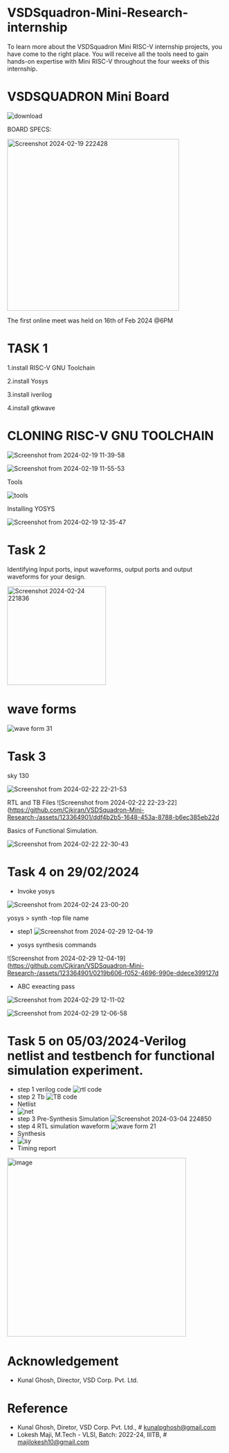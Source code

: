 # VSDSquadron-Mini-Research- internship
To learn more about the VSDSquadron Mini RISC-V internship projects, you have come to the right place. You will receive all the tools need to gain hands-on expertise with Mini RISC-V throughout the four weeks of this internship. 
# VSDSQUADRON Mini Board
![download](https://github.com/Cjkiran/VSDSquadron-Mini-Research-/assets/123364901/0a8e7a8c-3680-4139-9668-1d09c3c6b431)

BOARD SPECS:

<img width="397" alt="Screenshot 2024-02-19 222428" src="https://github.com/Cjkiran/VSDSquadron-Mini-Research-/assets/123364901/f02604f0-daaa-4ea7-8fc5-f17dc1b2907a">

The first online meet was held on 16th of Feb 2024 @6PM

# TASK 1

1.install RISC-V GNU Toolchain

2.install Yosys

3.install iverilog

4.install gtkwave

# CLONING RISC-V GNU TOOLCHAIN

![Screenshot from 2024-02-19 11-39-58](https://github.com/Cjkiran/VSDSquadron-Mini-Research-/assets/123364901/3f1fa709-894a-4a25-9497-a5104b071cd4)

![Screenshot from 2024-02-19 11-55-53](https://github.com/Cjkiran/VSDSquadron-Mini-Research-/assets/123364901/7d2b2de9-23a6-41f6-bb27-bf53b2dcb451)

Tools 

![tools](https://github.com/Cjkiran/VSDSquadron-Mini-Research-/assets/123364901/3622bec7-5884-4f6b-be38-43759cc7de50)

Installing YOSYS

![Screenshot from 2024-02-19 12-35-47](https://github.com/Cjkiran/VSDSquadron-Mini-Research-/assets/123364901/e3253415-f8fa-4de3-9700-184827460a80)

# Task 2
Identifying Input ports, input waveforms, output ports and output waveforms for your design.

<img width="228" alt="Screenshot 2024-02-24 221836" src="https://github.com/Cjkiran/VSDSquadron-Mini-Research-/assets/123364901/1d67a707-a94e-442b-a4c6-8619973ab0ae">

 # wave forms 
 ![wave form 31](https://github.com/Cjkiran/VSDSquadron-Mini-Research-/assets/123364901/b99e1ab3-448a-46aa-ab12-6cc53ed51f70)

 # Task 3
 
 sky 130
 
 ![Screenshot from 2024-02-22 22-21-53](https://github.com/Cjkiran/VSDSquadron-Mini-Research-/assets/123364901/b443e08d-29b9-4fb9-bd64-9a144ef0bb0c)
 
 RTL and TB Files 
 ![Screenshot from 2024-02-22 22-23-22](https://github.com/Cjkiran/VSDSquadron-Mini-Research-/assets/123364901/ddf4b2b5-1648-453a-8788-b6ec385eb22d
 
 Basics of Functional Simulation.
 
 ![Screenshot from 2024-02-22 22-30-43](https://github.com/Cjkiran/VSDSquadron-Mini-Research-/assets/123364901/0491a736-c9d8-4a9c-bfb9-516c5e8859ec)

 # Task 4 on 29/02/2024

 * Invoke yosys 

 ![Screenshot from 2024-02-24 23-00-20](https://github.com/Cjkiran/VSDSquadron-Mini-Research-/assets/123364901/77facdb0-2532-4204-8e00-e27559298e74)

 yosys > synth -top file name 

 * step1
![Screenshot from 2024-02-29 12-04-19](https://github.com/Cjkiran/VSDSquadron-Mini-Research-/assets/123364901/8f703ffd-c356-434e-aed4-b16cdc5318b5)

 * yosys synthesis commands 
 
 ![Screenshot from 2024-02-29 12-04-19](https://github.com/Cjkiran/VSDSquadron-Mini-Research-/assets/123364901/0219b606-f052-4696-990e-ddece399127d
 
 * ABC exeacting pass  
 
 ![Screenshot from 2024-02-29 12-11-02](https://github.com/Cjkiran/VSDSquadron-Mini-Research-/assets/123364901/d9201e13-9ef8-4724-9d26-8c87d04203b4)

 ![Screenshot from 2024-02-29 12-06-58](https://github.com/Cjkiran/VSDSquadron-Mini-Research-/assets/123364901/2458aa36-511e-4e0c-8ff5-56c820b8a4b4)

 # Task 5 on 05/03/2024-Verilog netlist and testbench for functional simulation experiment.
* step 1 verilog code
  ![rtl code](https://github.com/Cjkiran/VSDSquadron-Mini-Research-/assets/123364901/2b13265b-571b-496a-916d-612387b075dd)
* step 2 Tb
  ![TB code](https://github.com/Cjkiran/VSDSquadron-Mini-Research-/assets/123364901/2e038455-5e07-475b-902f-656706e8e2d9)
* Netlist
* 
  ![net](https://github.com/Cjkiran/VSDSquadron-Mini-Research-/assets/123364901/3805f9a1-56a0-4810-ad46-41c099c6c2dc)
* step 3 Pre-Synthesis Simulation
  ![Screenshot 2024-03-04 224850](https://github.com/Cjkiran/VSDSquadron-Mini-Research-/assets/123364901/e4b355d9-c475-4a8d-a7d5-198de97f82e7)
* step 4 RTL simulation waveform
  ![wave form 21 ](https://github.com/Cjkiran/VSDSquadron-Mini-Research-/assets/123364901/ba92942e-adf2-4554-915d-745204bf3de2)
* Synthesis
* ![sy](https://github.com/Cjkiran/VSDSquadron-Mini-Research-/assets/123364901/88eb3963-2b72-4d67-97d2-fed90720cb63)
* Timing report
 <img width="413" alt="image" src="https://github.com/Cjkiran/VSDSquadron-Mini-Research-/assets/123364901/9e0d5aa9-9e49-4076-a119-838d903e8cef">

 
 # Acknowledgement
 * Kunal Ghosh, Director, VSD Corp. Pvt. Ltd.
 #  Reference
 * Kunal Ghosh, Diretor, VSD Corp. Pvt. Ltd., # kunalpghosh@gmail.com
 * Lokesh Maji, M.Tech - VLSI, Batch: 2022-24, IIITB, # majilokesh10@gmail.com
   
 

  



 












  

  









